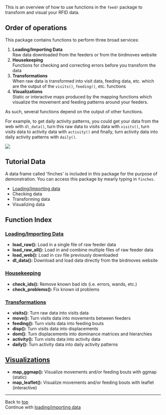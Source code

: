 <a id = "top"></a> <!--
rmarkdown::render("navigation.Rmd", output_file = paste0("../Reports/Final Reports/NAVIGATION.html"))
-->

This is an overview of how to use functions in the `feedr` package to
transform and visual your RFID data.

Order of operations
-------------------

This package contains functions to perform three broad services:

1.  **Loading/Importing Data**  
    Raw data downloaded from the feeders or from the birdmoves website
2.  **Housekeeping**  
    Functions for checking and correcting errors before you transform
    the data
3.  **Transformations**  
    When raw data is transformed into visit data, feeding data, etc.
    which are the output of the `visits()`, `feeding()`, etc. functions
4.  **Visualizations**  
    Static or interactive maps produced by the mapping functions which
    visualize the movement and feeding patterns around your feeders.

As such, several functions depend on the output of other functions.

For example, to get daily activity patterns, you could get your data
from the web with `dl_data()`, turn this raw data to visits data with
`visits()`, turn visits data to activity data with `activity()` and
finally, turn activity data into daily activity patterns with `daily()`.

<img src="/home/steffi/Projects/feedr/inst/shiny-examples/animalnexus/tutorials/feedr_files/figure-markdown_strict/unnamed-chunk-1-1.png" style="display: block; margin: auto;" />

Tutorial Data
-------------

A data frame called 'finches' is included in this package for the
purpose of demonstration. You can access this package by mearly typing
in `finches`.

-   [Loading/Importing data](load.hml)
-   Checking data
-   Transforming data
-   Visualizing data

Function Index
--------------

### [Loading/Importing Data](load.html)

-   **load\_raw():** Load in a single file of raw feeder data
-   **load\_raw\_all():** Load in and combine multiple files of raw
    feeder data
-   **load\_web():** Load in csv file previously downloaded
-   **dl\_data():** Download and load data directly from the birdmoves
    website

### [Housekeeping](housekeeping.html)

-   **check\_ids():** Remove known bad ids (i.e. errors, wands, etc.)
-   **check\_problems():** Fix known id problems

### [Transformations](transformations.html)

-   **visits():** Turn raw data into visits data
-   **move():** Turn visits data into movements between feeders
-   **feeding():** Turn visits data into feeding bouts
-   **disp():** Turn visits data into displacements
-   **dom():** Turn displacements into dominance matrices and
    hierarchies
-   **activity():** Turn visits data into activity data
-   **daily():** Turn activity data into daily activity patterns

[Visualizations](maps.html)
---------------------------

-   **map\_ggmap():** Visualize movements and/or feeding bouts with
    ggmap (static)
-   **map\_leaflet():** Visualize movements and/or feeding bouts with
    leaflet (interactive)

------------------------------------------------------------------------

Back to [top](#top)  
Continue with [loading/importing data](load.html)
